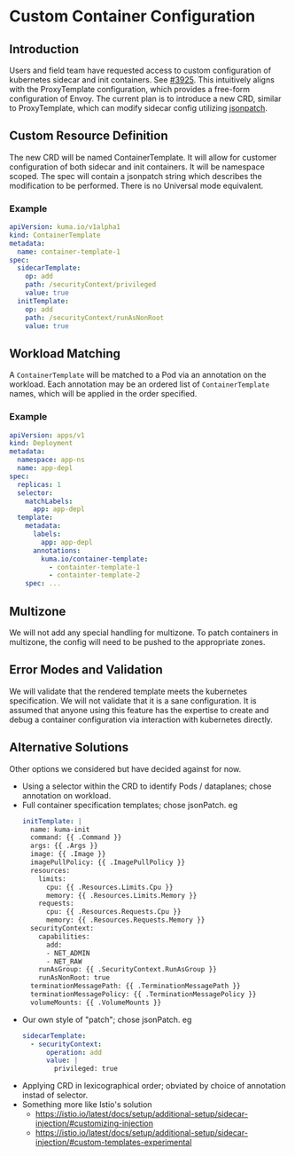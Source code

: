 # Custom Container Configuration

## Introduction
Users and field team have requested access to custom configuration of kubernetes sidecar and init containers.
See [#3925](https://github.com/kumahq/kuma/issues/3925).
This intuitively aligns with the ProxyTemplate configuration,
which provides a free-form configuration of Envoy.
The current plan is to introduce a new CRD,
similar to ProxyTemplate,
which can modify sidecar config utilizing [jsonpatch](https://jsonpatch.com).

## Custom Resource Definition
The new CRD will be named ContainerTemplate.
It will allow for customer configuration of
both sidecar and init containers.
It will be namespace scoped.
The spec will contain a jsonpatch string which describes the modification to be performed.
There is no Universal mode equivalent.

### Example

```yaml
apiVersion: kuma.io/v1alpha1
kind: ContainerTemplate
metadata:
  name: container-template-1
spec:
  sidecarTemplate:
    op: add
    path: /securityContext/privileged
    value: true
  initTemplate:
    op: add
    path: /securityContext/runAsNonRoot
    value: true
```

## Workload Matching
A `ContainerTemplate` will be matched to a Pod via an annotation on the workload.
Each annotation may be an ordered list of `ContainerTemplate` names,
which will be applied in the order specified.

### Example

```yaml
apiVersion: apps/v1
kind: Deployment
metadata:
  namespace: app-ns
  name: app-depl
spec:
  replicas: 1
  selector:
    matchLabels:
      app: app-depl
  template:
    metadata:
      labels:
        app: app-depl
      annotations:
        kuma.io/container-template:
          - containter-template-1
          - containter-template-2
    spec: ...
```

## Multizone

We will not add any special handling for multizone.
To patch containers in multizone, the config will need to be pushed to the appropriate zones.

## Error Modes and Validation

We will validate that the rendered template meets the kubernetes specification.
We will not validate that it is a sane configuration.
It is assumed that anyone using this feature has the expertise to create and debug a container configuration
via interaction with kubernetes directly.

## Alternative Solutions

Other options we considered but have decided against for now.

* Using a selector within the CRD to identify Pods / dataplanes; chose annotation on workload.
* Full container specification templates; chose jsonPatch.
  eg
  ```yaml
  initTemplate: |
    name: kuma-init
    command: {{ .Command }}
    args: {{ .Args }}
    image: {{ .Image }}
    imagePullPolicy: {{ .ImagePullPolicy }}
    resources:
      limits:
        cpu: {{ .Resources.Limits.Cpu }}
        memory: {{ .Resources.Limits.Memory }}
      requests:
        cpu: {{ .Resources.Requests.Cpu }}
        memory: {{ .Resources.Requests.Memory }}
    securityContext:
      capabilities:
        add:
        - NET_ADMIN
        - NET_RAW
      runAsGroup: {{ .SecurityContext.RunAsGroup }}
      runAsNonRoot: true
    terminationMessagePath: {{ .TerminationMessagePath }}
    terminationMessagePolicy: {{ .TerminationMessagePolicy }}
    volumeMounts: {{ .VolumeMounts }}
  ```
* Our own style of "patch"; chose jsonPatch.
  eg
  ```yaml
  sidecarTemplate:
    - securityContext:
        operation: add
        value: |
          privileged: true
  ```
* Applying CRD in lexicographical order; obviated by choice of annotation instad of selector.
* Something more like Istio's solution
  * https://istio.io/latest/docs/setup/additional-setup/sidecar-injection/#customizing-injection
  * https://istio.io/latest/docs/setup/additional-setup/sidecar-injection/#custom-templates-experimental
